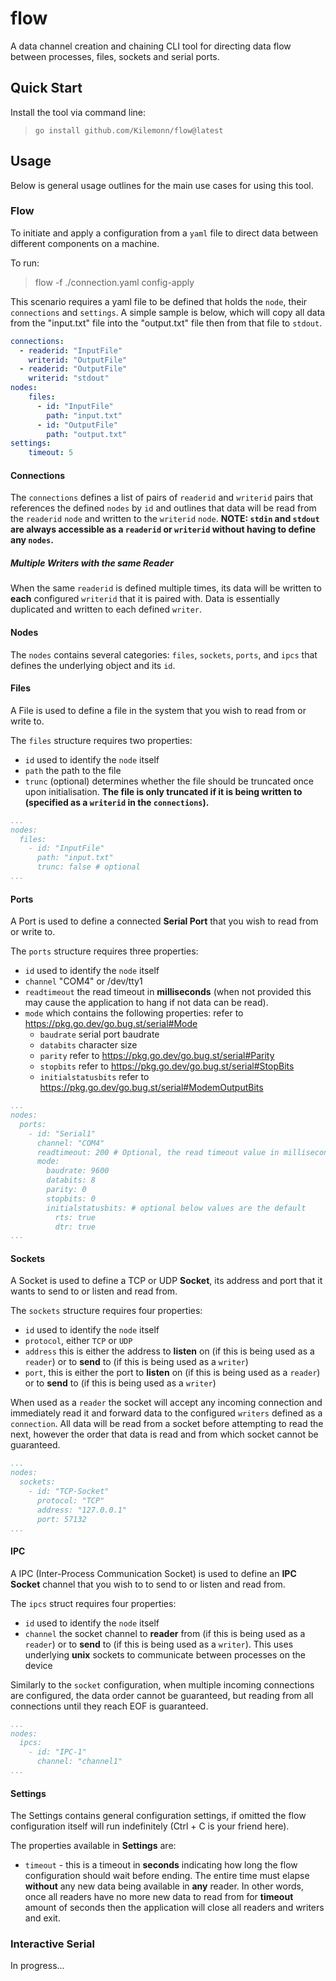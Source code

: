 # flow
A data channel creation and chaining CLI tool for directing data flow between processes, files, sockets and serial ports.

## Quick Start

Install the tool via command line:

> `go install github.com/Kilemonn/flow@latest`

## Usage

Below is general usage outlines for the main use cases for using this tool.

### Flow

To initiate and apply a configuration from a `yaml` file to direct data between different components on a machine.

To run:
> flow -f ./connection.yaml config-apply

This scenario requires a yaml file to be defined that holds the `node`, their `connections` and `settings`.
A simple sample is below, which will copy all data from the "input.txt" file into the "output.txt" file then from that file to `stdout`.

```yaml
connections:
  - readerid: "InputFile"
    writerid: "OutputFile"
  - readerid: "OutputFile"
    writerid: "stdout"
nodes:
    files:
      - id: "InputFile"
        path: "input.txt"
      - id: "OutputFile"
        path: "output.txt"
settings:
    timeout: 5
```

#### Connections

The `connections` defines a list of pairs of `readerid` and `writerid` pairs that references the defined `nodes` by `id` and outlines that data will be read from the `readerid` `node` and written to the `writerid` `node`.
**NOTE: `stdin` and `stdout` are always accessible as a `readerid` or `writerid` without having to define any `nodes`.**

##### Multiple Writers with the same Reader

When the same `readerid` is defined multiple times, its data will be written to **each** configured `writerid` that it is paired with. Data is essentially duplicated and written to each defined `writer`.

#### Nodes

The `nodes` contains several categories: `files`, `sockets`, `ports`, and `ipcs` that defines the underlying object and its `id`.

#### Files

A File is used to define a file in the system that you wish to read from or write to.

The `files` structure requires two properties:
- `id` used to identify the `node` itself
- `path` the path to the file
- `trunc` (optional) determines whether the file should be truncated once upon initialisation. **The file is only truncated if it is being written to (specified as a `writerid` in the `connections`).**

```yaml
...
nodes:
  files:
    - id: "InputFile"
      path: "input.txt"
      trunc: false # optional
...
```

#### Ports

A Port is used to define a connected **Serial Port** that you wish to read from or write to.

The `ports` structure requires three properties:
- `id` used to identify the `node` itself
- `channel` "COM4" or /dev/tty1
- `readtimeout` the read timeout in **milliseconds** (when not provided this may cause the application to hang if not data can be read).
- `mode` which contains the following properties: refer to https://pkg.go.dev/go.bug.st/serial#Mode
    - `baudrate` serial port baudrate
    - `databits` character size
    - `parity` refer to https://pkg.go.dev/go.bug.st/serial#Parity
    - `stopbits` refer to https://pkg.go.dev/go.bug.st/serial#StopBits
    - `initialstatusbits` refer to https://pkg.go.dev/go.bug.st/serial#ModemOutputBits

```yaml
...
nodes:
  ports:
    - id: "Serial1"
      channel: "COM4"
      readtimeout: 200 # Optional, the read timeout value in milliseconds
      mode:
        baudrate: 9600
        databits: 8
        parity: 0
        stopbits: 0
        initialstatusbits: # optional below values are the default
          rts: true
          dtr: true
...
```

#### Sockets

A Socket is used to define a TCP or UDP **Socket**, its address and port that it wants to send to or listen and read from.

The `sockets` structure requires four properties:
- `id` used to identify the `node` itself
- `protocol`, either `TCP` or `UDP`
- `address` this is either the address to **listen** on (if this is being used as a `reader`) or to **send** to (if this is being used as a `writer`)
- `port`, this is either the port to **listen** on (if this is being used as a `reader`) or to **send** to (if this is being used as a `writer`)

When used as a `reader` the socket will accept any incoming connection and immediately read it and forward data to the configured `writers` defined as a `connection`. All data will be read from a socket before attempting to read the next, however the order that data is read and from which socket cannot be guaranteed.

```yaml
...
nodes:
  sockets:
    - id: "TCP-Socket"
      protocol: "TCP"
      address: "127.0.0.1"
      port: 57132
...
```

#### IPC

A IPC (Inter-Process Communication Socket) is used to define an **IPC Socket** channel that you wish to to send to or listen and read from.

The `ipcs` struct requires four properties:
- `id` used to identify the `node` itself
- `channel` the socket channel to **reader** from (if this is being used as a `reader`) or to **send** to (if this is being used as a `writer`). This uses underlying **unix** sockets to communicate between processes on the device

Similarly to the `socket` configuration, when multiple incoming connections are configured, the data order cannot be guaranteed, but reading from all connections until they reach EOF is guaranteed.

```yaml
...
nodes:
  ipcs:
    - id: "IPC-1"
      channel: "channel1"
...
```

#### Settings

The Settings contains general configuration settings, if omitted the flow configuration itself will run indefinitely (Ctrl + C is your friend here).

The properties available in **Settings** are:
- `timeout` - this is a timeout in **seconds** indicating how long the flow configuration should wait before ending. The entire time must elapse **without** any new data being available in **any** reader. In other words, once all readers have no more new data to read from for **timeout** amount of seconds then the application will close all readers and writers and exit.

### Interactive Serial

In progress...
